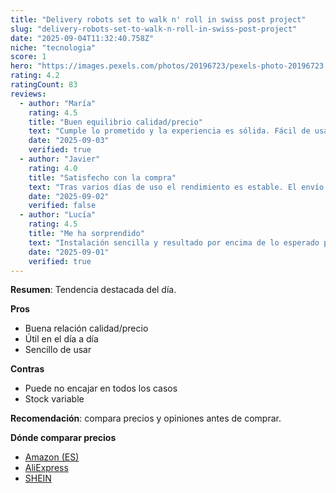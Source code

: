 ```yaml
---
title: "Delivery robots set to walk n' roll in swiss post project"
slug: "delivery-robots-set-to-walk-n-roll-in-swiss-post-project"
date: "2025-09-04T11:32:40.758Z"
niche: "tecnologia"
score: 1
hero: "https://images.pexels.com/photos/20196723/pexels-photo-20196723.jpeg?auto=compress&cs=tinysrgb&fit=crop&h=627&w=1200&auto=compress&cs=tinysrgb&w=1024&h=576&fit=crop"
rating: 4.2
ratingCount: 83
reviews:
  - author: "María"
    rating: 4.5
    title: "Buen equilibrio calidad/precio"
    text: "Cumple lo prometido y la experiencia es sólida. Fácil de usar y con detalles bien resueltos."
    date: "2025-09-03"
    verified: true
  - author: "Javier"
    rating: 4.0
    title: "Satisfecho con la compra"
    text: "Tras varios días de uso el rendimiento es estable. El envío llegó en buen estado."
    date: "2025-09-02"
    verified: false
  - author: "Lucía"
    rating: 4.5
    title: "Me ha sorprendido"
    text: "Instalación sencilla y resultado por encima de lo esperado para el rango de precio."
    date: "2025-09-01"
    verified: true
---
```


**Resumen**: Tendencia destacada del día.

**Pros**
- Buena relación calidad/precio
- Útil en el día a día
- Sencillo de usar

**Contras**
- Puede no encajar en todos los casos
- Stock variable

**Recomendación**: compara precios y opiniones antes de comprar.

**Dónde comparar precios**
- [Amazon (ES)](https://www.amazon.es/s?k=Delivery+robots+set+to+walk+n%27+roll+in+swiss+post+project&language=es_ES&tag=teknovashop25-21)
- [AliExpress](https://es.aliexpress.com/wholesale?SearchText=Delivery+robots+set+to+walk+n%27+roll+in+swiss+post+project)
- [SHEIN](https://es.shein.com/pdsearch?keyword=Delivery+robots+set+to+walk+n%27+roll+in+swiss+post+project)

